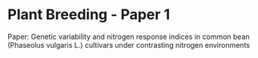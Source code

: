# Plant Breeding - Paper 1
Paper: Genetic variability and nitrogen response indices in common bean (Phaseolus vulgaris L.) cultivars under contrasting nitrogen environments
